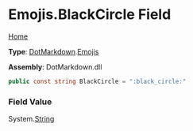 # Emojis\.BlackCircle Field

[Home](../../../README.md)

**Type**: [DotMarkdown](../../README.md)\.[Emojis](../README.md)

**Assembly**: DotMarkdown\.dll

```csharp
public const string BlackCircle = ":black_circle:"
```

### Field Value

System\.[String](https://docs.microsoft.com/en-us/dotnet/api/system.string)